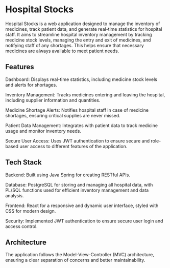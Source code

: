 # Hospital Stocks
Hospital Stocks is a web application designed to manage the inventory of medicines, track patient data, and generate real-time statistics for hospital staff. 
It aims to streamline hospital inventory management by tracking medicine stock levels, managing the entry and exit of medicines, and notifying staff of any shortages.
This helps ensure that necessary medicines are always available to meet patient needs.

## Features

Dashboard: Displays real-time statistics, including medicine stock levels and alerts for shortages.

Inventory Management: Tracks medicines entering and leaving the hospital, including supplier information and quantities.

Medicine Shortage Alerts: Notifies hospital staff in case of medicine shortages, ensuring critical supplies are never missed.

Patient Data Management: Integrates with patient data to track medicine usage and monitor inventory needs.

Secure User Access: Uses JWT authentication to ensure secure and role-based user access to different features of the application.

## Tech Stack

Backend: Built using Java Spring for creating RESTful APIs.

Database: PostgreSQL for storing and managing all hospital data, with PL/SQL functions used for efficient inventory management and data analysis.

Frontend: React for a responsive and dynamic user interface, styled with CSS for modern design.

Security: Implemented JWT authentication to ensure secure user login and access control.

## Architecture

The application follows the Model-View-Controller (MVC) architecture, ensuring a clear separation of concerns and better maintainability.
